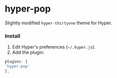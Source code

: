# hyper-pop
Slightly modified `hyper-thirtyone` theme for Hyper.


### Install

1. Edit Hyper's preferences (`~/.hyper.js`).
2. Add the plugin:
  
  ```js
plugins: [
  'hyper-pop'
],
```

